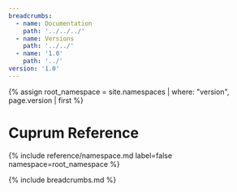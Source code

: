 ```yaml
---
breadcrumbs:
  - name: Documentation
    path: '../../../'
  - name: Versions
    path: '../../'
  - name: '1.0'
    path: '../'
version: '1.0'
---
```


{% assign root_namespace = site.namespaces | where: "version", page.version | first %}

# Cuprum Reference

{% include reference/namespace.md label=false namespace=root_namespace %}

{% include breadcrumbs.md %}
